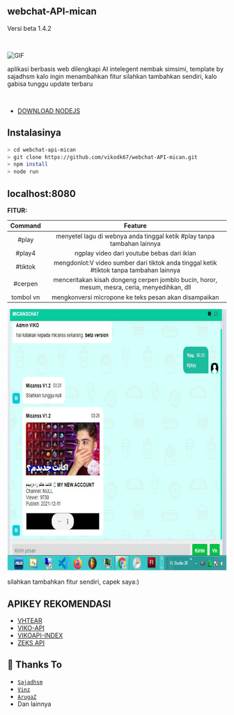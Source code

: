 <h2>webchat-API-mican</h2>
<p>Versi beta 1.4.2</p><br>

<p align="left">
<img src="http://studiovdk.herokuapp.com/api/tentang/images/vhekr.gif" alt="GIF" width="170" height="170"/>
</p>
<p>aplikasi berbasis web dilengkapi AI intelegent nembak simsimi, template by sajadhsm
kalo ingin menambahkan fitur silahkan tambahkan sendiri, kalo gabisa tunggu update terbaru</p><br>


- [DOWNLOAD NODEJS](https://nodejs.org)
## Instalasinya

```bash
> cd webchat-api-mican
> git clone https://github.com/vikodk67/webchat-API-mican.git
> npm install
> node run
```
## localhost:8080
<strong>FITUR:</strong>

|     Command     |              Feature                                                                         |
| :-------------: | :------------------------------------------------------------------------------------------: |
|       #play     | menyetel lagu di webnya anda tinggal ketik #play tanpa tambahan lainnya                      |
|       #play4   | ngplay video dari youtube bebas dari iklan                                                    |
|       #tiktok   | mengdonlot:V video sumber dari tiktok anda tinggal ketik #tiktok tanpa tambahan lainnya      |
|       #cerpen   | menceritakan kisah dongeng cerpen jomblo bucin, horor, mesum, mesra, ceria, menyedihkan, dll | 
|       tombol vn   |mengkonversi micropone ke teks pesan akan disampaikan | 

<img src="Capture.JPG" width="800" height="600"></img>

silahkan tambahkan fitur sendiri, capek saya:)

## APIKEY REKOMENDASI
- [VHTEAR](https://api.vhtear.com)
- [VIKO-API](https://viko-api.herokuapp.com/)
- [VIKOAPI-INDEX](https://vikoapi-index.herokuapp.com/)
- [ZEKS API](https://zeks.xyz/)

## 🙏 Thanks To
* [`Sajadhsm`](https://github.com/sajadhsm) 
* [`Vinz`](https://github.com/myvinz) 
* [`ArugaZ`](https://github.com/ArugaZ/)
* Dan lainnya
